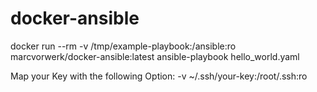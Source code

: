 # docker-ansible


docker run --rm -v /tmp/example-playbook:/ansible:ro marcvorwerk/docker-ansible:latest ansible-playbook hello_world.yaml


Map your Key with the following Option:
-v ~/.ssh/your-key:/root/.ssh:ro
